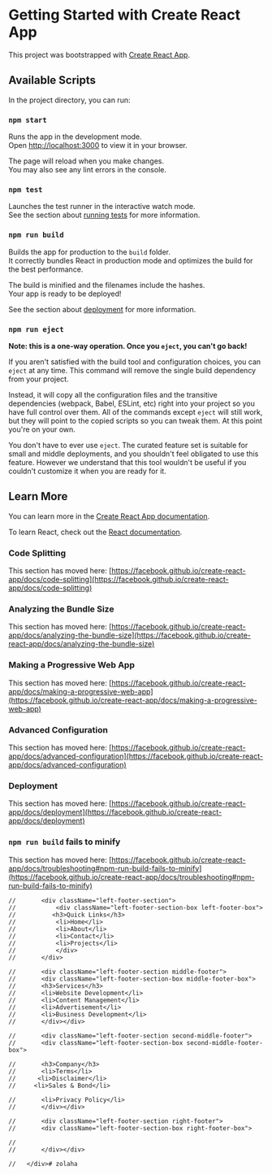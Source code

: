 # Getting Started with Create React App

This project was bootstrapped with [Create React App](https://github.com/facebook/create-react-app).

## Available Scripts

In the project directory, you can run:

### `npm start`

Runs the app in the development mode.\
Open [http://localhost:3000](http://localhost:3000) to view it in your browser.

The page will reload when you make changes.\
You may also see any lint errors in the console.

### `npm test`

Launches the test runner in the interactive watch mode.\
See the section about [running tests](https://facebook.github.io/create-react-app/docs/running-tests) for more information.

### `npm run build`

Builds the app for production to the `build` folder.\
It correctly bundles React in production mode and optimizes the build for the best performance.

The build is minified and the filenames include the hashes.\
Your app is ready to be deployed!

See the section about [deployment](https://facebook.github.io/create-react-app/docs/deployment) for more information.

### `npm run eject`

**Note: this is a one-way operation. Once you `eject`, you can't go back!**

If you aren't satisfied with the build tool and configuration choices, you can `eject` at any time. This command will remove the single build dependency from your project.

Instead, it will copy all the configuration files and the transitive dependencies (webpack, Babel, ESLint, etc) right into your project so you have full control over them. All of the commands except `eject` will still work, but they will point to the copied scripts so you can tweak them. At this point you're on your own.

You don't have to ever use `eject`. The curated feature set is suitable for small and middle deployments, and you shouldn't feel obligated to use this feature. However we understand that this tool wouldn't be useful if you couldn't customize it when you are ready for it.

## Learn More

You can learn more in the [Create React App documentation](https://facebook.github.io/create-react-app/docs/getting-started).

To learn React, check out the [React documentation](https://reactjs.org/).

### Code Splitting

This section has moved here: [https://facebook.github.io/create-react-app/docs/code-splitting](https://facebook.github.io/create-react-app/docs/code-splitting)

### Analyzing the Bundle Size

This section has moved here: [https://facebook.github.io/create-react-app/docs/analyzing-the-bundle-size](https://facebook.github.io/create-react-app/docs/analyzing-the-bundle-size)

### Making a Progressive Web App

This section has moved here: [https://facebook.github.io/create-react-app/docs/making-a-progressive-web-app](https://facebook.github.io/create-react-app/docs/making-a-progressive-web-app)

### Advanced Configuration

This section has moved here: [https://facebook.github.io/create-react-app/docs/advanced-configuration](https://facebook.github.io/create-react-app/docs/advanced-configuration)

### Deployment

This section has moved here: [https://facebook.github.io/create-react-app/docs/deployment](https://facebook.github.io/create-react-app/docs/deployment)

### `npm run build` fails to minify

This section has moved here: [https://facebook.github.io/create-react-app/docs/troubleshooting#npm-run-build-fails-to-minify](https://facebook.github.io/create-react-app/docs/troubleshooting#npm-run-build-fails-to-minify)

 
          
    //       <div className="left-footer-section">
    //           <div className="left-footer-section-box left-footer-box">    
    //          <h3>Quick Links</h3>
    //           <li>Home</li>
    //           <li>About</li>
    //           <li>Contact</li>
    //           <li>Projects</li>
    //           </div>
    //       </div>
      
    //       <div className="left-footer-section middle-footer">
    //       <div className="left-footer-section-box middle-footer-box">   
    //       <h3>Services</h3>
    //       <li>Website Development</li>
    //       <li>Content Management</li>
    //       <li>Advertisement</li>
    //       <li>Business Development</li>
    //       </div></div>

    //       <div className="left-footer-section second-middle-footer">
    //       <div className="left-footer-section-box second-middle-footer-box">

    //       <h3>Company</h3>
    //       <li>Terms</li>
    //      <li>Disclaimer</li>
    //     <li>Sales & Bond</li>

    //       <li>Privacy Policy</li>
    //       </div></div>

    //       <div className="left-footer-section right-footer">
    //       <div className="left-footer-section-box right-footer-box">

    //          
    //       </div></div>
      
    //   </div>#   z o l a h a  
 